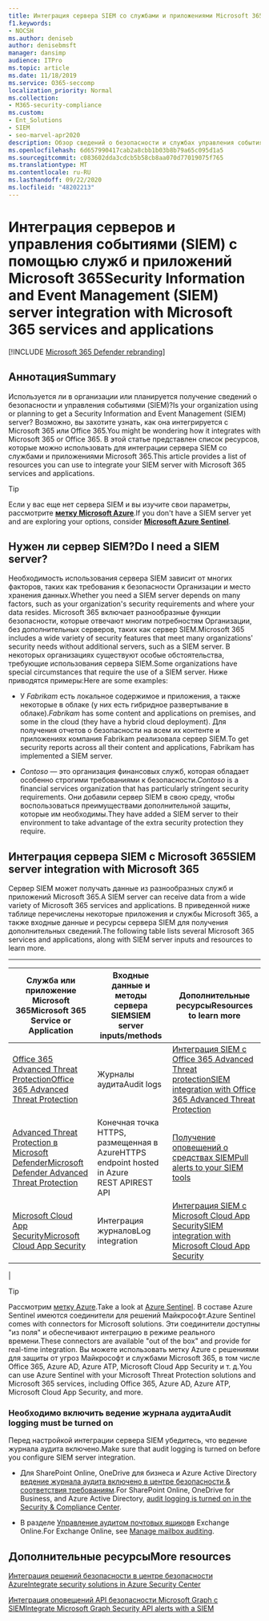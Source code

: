 ```yaml
---
title: Интеграция сервера SIEM со службами и приложениями Microsoft 365
f1.keywords:
- NOCSH
ms.author: deniseb
author: denisebmsft
manager: dansimp
audience: ITPro
ms.topic: article
ms.date: 11/18/2019
ms.service: O365-seccomp
localization_priority: Normal
ms.collection:
- M365-security-compliance
ms.custom:
- Ent_Solutions
- SIEM
- seo-marvel-apr2020
description: Обзор сведений о безопасности и службах управления событиями (SIEM) для интеграции с облачными службами и приложениями Microsoft 365
ms.openlocfilehash: 6d657990417cab2a8cbb1b03b8b79a65c095d1a5
ms.sourcegitcommit: c083602dda3cdcb5b58cb8aa070d77019075f765
ms.translationtype: MT
ms.contentlocale: ru-RU
ms.lasthandoff: 09/22/2020
ms.locfileid: "48202213"
---
```

# <a name="security-information-and-event-management-siem-server-integration-with-microsoft-365-services-and-applications"></a><span data-ttu-id="ad39a-103">Интеграция серверов и управления событиями (SIEM) с помощью служб и приложений Microsoft 365</span><span class="sxs-lookup"><span data-stu-id="ad39a-103">Security Information and Event Management (SIEM) server integration with Microsoft 365 services and applications</span></span>

[!INCLUDE [Microsoft 365 Defender rebranding](../includes/microsoft-defender-for-office.md)]


## <a name="summary"></a><span data-ttu-id="ad39a-104">Аннотация</span><span class="sxs-lookup"><span data-stu-id="ad39a-104">Summary</span></span>

<span data-ttu-id="ad39a-105">Используется ли в организации или планируется получение сведений о безопасности и управления событиями (SIEM)?</span><span class="sxs-lookup"><span data-stu-id="ad39a-105">Is your organization using or planning to get a Security Information and Event Management (SIEM) server?</span></span> <span data-ttu-id="ad39a-106">Возможно, вы захотите узнать, как она интегрируется с Microsoft 365 или Office 365.</span><span class="sxs-lookup"><span data-stu-id="ad39a-106">You might be wondering how it integrates with Microsoft 365 or Office 365.</span></span> <span data-ttu-id="ad39a-107">В этой статье представлен список ресурсов, которые можно использовать для интеграции сервера SIEM со службами и приложениями Microsoft 365.</span><span class="sxs-lookup"><span data-stu-id="ad39a-107">This article provides a list of resources you can use to integrate your SIEM server with Microsoft 365 services and applications.</span></span>

> [!TIP]
> <span data-ttu-id="ad39a-108">Если у вас еще нет сервера SIEM и вы изучите свои параметры, рассмотрите **[метку Microsoft Azure](https://docs.microsoft.com/azure/sentinel/overview)**.</span><span class="sxs-lookup"><span data-stu-id="ad39a-108">If you don't have a SIEM server yet and are exploring your options, consider **[Microsoft Azure Sentinel](https://docs.microsoft.com/azure/sentinel/overview)**.</span></span>

## <a name="do-i-need-a-siem-server"></a><span data-ttu-id="ad39a-109">Нужен ли сервер SIEM?</span><span class="sxs-lookup"><span data-stu-id="ad39a-109">Do I need a SIEM server?</span></span>

<span data-ttu-id="ad39a-110">Необходимость использования сервера SIEM зависит от многих факторов, таких как требования к безопасности Организации и место хранения данных.</span><span class="sxs-lookup"><span data-stu-id="ad39a-110">Whether you need a SIEM server depends on many factors, such as your organization's security requirements and where your data resides.</span></span> <span data-ttu-id="ad39a-111">Microsoft 365 включает разнообразные функции безопасности, которые отвечают многим потребностям Организации, без дополнительных серверов, таких как сервер SIEM.</span><span class="sxs-lookup"><span data-stu-id="ad39a-111">Microsoft 365 includes a wide variety of security features that meet many organizations' security needs without additional servers, such as a SIEM server.</span></span> <span data-ttu-id="ad39a-112">В некоторых организациях существуют особые обстоятельства, требующие использования сервера SIEM.</span><span class="sxs-lookup"><span data-stu-id="ad39a-112">Some organizations have special circumstances that require the use of a SIEM server.</span></span> <span data-ttu-id="ad39a-113">Ниже приводятся примеры:</span><span class="sxs-lookup"><span data-stu-id="ad39a-113">Here are some examples:</span></span>

- <span data-ttu-id="ad39a-114">У *Fabrikam* есть локальное содержимое и приложения, а также некоторые в облаке (у них есть гибридное развертывание в облаке).</span><span class="sxs-lookup"><span data-stu-id="ad39a-114">*Fabrikam* has some content and applications on premises, and some in the cloud (they have a hybrid cloud deployment).</span></span> <span data-ttu-id="ad39a-115">Для получения отчетов о безопасности на всем их контенте и приложениях компания Fabrikam реализовала сервер SIEM.</span><span class="sxs-lookup"><span data-stu-id="ad39a-115">To get security reports across all their content and applications, Fabrikam has implemented a SIEM server.</span></span>

- <span data-ttu-id="ad39a-116">*Contoso* — это организация финансовых служб, которая обладает особенно строгими требованиями к безопасности.</span><span class="sxs-lookup"><span data-stu-id="ad39a-116">*Contoso* is a financial services organization that has particularly stringent security requirements.</span></span> <span data-ttu-id="ad39a-117">Они добавили сервер SIEM в свою среду, чтобы воспользоваться преимуществами дополнительной защиты, которые им необходимы.</span><span class="sxs-lookup"><span data-stu-id="ad39a-117">They have added a SIEM server to their environment to take advantage of the extra security protection they require.</span></span>

## <a name="siem-server-integration-with-microsoft-365"></a><span data-ttu-id="ad39a-118">Интеграция сервера SIEM с Microsoft 365</span><span class="sxs-lookup"><span data-stu-id="ad39a-118">SIEM server integration with Microsoft 365</span></span>

<span data-ttu-id="ad39a-119">Сервер SIEM может получать данные из разнообразных служб и приложений Microsoft 365.</span><span class="sxs-lookup"><span data-stu-id="ad39a-119">A SIEM server can receive data from a wide variety of Microsoft 365 services and applications.</span></span> <span data-ttu-id="ad39a-120">В приведенной ниже таблице перечислены некоторые приложения и службы Microsoft 365, а также входные данные и ресурсы сервера SIEM для получения дополнительных сведений.</span><span class="sxs-lookup"><span data-stu-id="ad39a-120">The following table lists several Microsoft 365 services and applications, along with SIEM server inputs and resources to learn more.</span></span>

****

|<span data-ttu-id="ad39a-121">Служба или приложение Microsoft 365</span><span class="sxs-lookup"><span data-stu-id="ad39a-121">Microsoft 365 Service or Application</span></span>|<span data-ttu-id="ad39a-122">Входные данные и методы сервера SIEM</span><span class="sxs-lookup"><span data-stu-id="ad39a-122">SIEM server inputs/methods</span></span>|<span data-ttu-id="ad39a-123">Дополнительные ресурсы</span><span class="sxs-lookup"><span data-stu-id="ad39a-123">Resources to learn more</span></span>|
|---|---|---|
|[<span data-ttu-id="ad39a-124">Office 365 Advanced Threat Protection</span><span class="sxs-lookup"><span data-stu-id="ad39a-124">Office 365 Advanced Threat Protection</span></span>](office-365-atp.md)|<span data-ttu-id="ad39a-125">Журналы аудита</span><span class="sxs-lookup"><span data-stu-id="ad39a-125">Audit logs</span></span>|[<span data-ttu-id="ad39a-126">Интеграция SIEM с Office 365 Advanced Threat protection</span><span class="sxs-lookup"><span data-stu-id="ad39a-126">SIEM integration with Office 365 Advanced Threat Protection</span></span>](siem-integration-with-office-365-ti.md)|
|[<span data-ttu-id="ad39a-127">Advanced Threat Protection в Microsoft Defender</span><span class="sxs-lookup"><span data-stu-id="ad39a-127">Microsoft Defender Advanced Threat Protection</span></span>](https://docs.microsoft.com/windows/security/threat-protection/)|<span data-ttu-id="ad39a-128">Конечная точка HTTPS, размещенная в Azure</span><span class="sxs-lookup"><span data-stu-id="ad39a-128">HTTPS endpoint hosted in Azure</span></span> <br/><span data-ttu-id="ad39a-129">REST API</span><span class="sxs-lookup"><span data-stu-id="ad39a-129">REST API</span></span>|[<span data-ttu-id="ad39a-130">Получение оповещений о средствах SIEM</span><span class="sxs-lookup"><span data-stu-id="ad39a-130">Pull alerts to your SIEM tools</span></span>](https://docs.microsoft.com/windows/security/threat-protection/microsoft-defender-atp/configure-siem)|
|[<span data-ttu-id="ad39a-131">Microsoft Cloud App Security</span><span class="sxs-lookup"><span data-stu-id="ad39a-131">Microsoft Cloud App Security</span></span>](https://docs.microsoft.com/cloud-app-security/what-is-cloud-app-security)|<span data-ttu-id="ad39a-132">Интеграция журналов</span><span class="sxs-lookup"><span data-stu-id="ad39a-132">Log integration</span></span>|[<span data-ttu-id="ad39a-133">Интеграция SIEM с Microsoft Cloud App Security</span><span class="sxs-lookup"><span data-stu-id="ad39a-133">SIEM integration with Microsoft Cloud App Security</span></span>](https://docs.microsoft.com/cloud-app-security/siem)|
|

> [!TIP]
> <span data-ttu-id="ad39a-134">Рассмотрим [метку Azure](https://docs.microsoft.com/azure/sentinel/overview).</span><span class="sxs-lookup"><span data-stu-id="ad39a-134">Take a look at [Azure Sentinel](https://docs.microsoft.com/azure/sentinel/overview).</span></span> <span data-ttu-id="ad39a-135">В составе Azure Sentinel имеются соединители для решений Майкрософт.</span><span class="sxs-lookup"><span data-stu-id="ad39a-135">Azure Sentinel comes with connectors for Microsoft solutions.</span></span> <span data-ttu-id="ad39a-136">Эти соединители доступны "из поля" и обеспечивают интеграцию в режиме реального времени.</span><span class="sxs-lookup"><span data-stu-id="ad39a-136">These connectors are available "out of the box" and provide for real-time integration.</span></span> <span data-ttu-id="ad39a-137">Вы можете использовать метку Azure с решениями для защиты от угроз Майкрософт и службами Microsoft 365, в том числе Office 365, Azure AD, Azure ATP, Microsoft Cloud App Security и т. д.</span><span class="sxs-lookup"><span data-stu-id="ad39a-137">You can use Azure Sentinel with your Microsoft Threat Protection solutions and Microsoft 365 services, including Office 365, Azure AD, Azure ATP, Microsoft Cloud App Security, and more.</span></span>

### <a name="audit-logging-must-be-turned-on"></a><span data-ttu-id="ad39a-138">Необходимо включить ведение журнала аудита</span><span class="sxs-lookup"><span data-stu-id="ad39a-138">Audit logging must be turned on</span></span>

<span data-ttu-id="ad39a-139">Перед настройкой интеграции сервера SIEM убедитесь, что ведение журнала аудита включено.</span><span class="sxs-lookup"><span data-stu-id="ad39a-139">Make sure that audit logging is turned on before you configure SIEM server integration.</span></span>

- <span data-ttu-id="ad39a-140">Для SharePoint Online, OneDrive для бизнеса и Azure Active Directory [ведение журнала аудита включено в центре безопасности & соответствия требованиям](../../compliance/turn-audit-log-search-on-or-off.md).</span><span class="sxs-lookup"><span data-stu-id="ad39a-140">For SharePoint Online, OneDrive for Business, and Azure Active Directory, [audit logging is turned on in the Security & Compliance Center](../../compliance/turn-audit-log-search-on-or-off.md).</span></span>

- <span data-ttu-id="ad39a-141">В разделе [Управление аудитом почтовых ящиков](../../compliance/enable-mailbox-auditing.md)в Exchange Online.</span><span class="sxs-lookup"><span data-stu-id="ad39a-141">For Exchange Online, see [Manage mailbox auditing](../../compliance/enable-mailbox-auditing.md).</span></span>

## <a name="more-resources"></a><span data-ttu-id="ad39a-142">Дополнительные ресурсы</span><span class="sxs-lookup"><span data-stu-id="ad39a-142">More resources</span></span>

[<span data-ttu-id="ad39a-143">Интеграция решений безопасности в центре безопасности Azure</span><span class="sxs-lookup"><span data-stu-id="ad39a-143">Integrate security solutions in Azure Security Center</span></span>](https://docs.microsoft.com/azure/security-center/security-center-partner-integration#exporting-data-to-a-siem)

[<span data-ttu-id="ad39a-144">Интеграция оповещений API безопасности Microsoft Graph с SIEM</span><span class="sxs-lookup"><span data-stu-id="ad39a-144">Integrate Microsoft Graph Security API alerts with a SIEM</span></span>](https://docs.microsoft.com/graph/security-integration)

